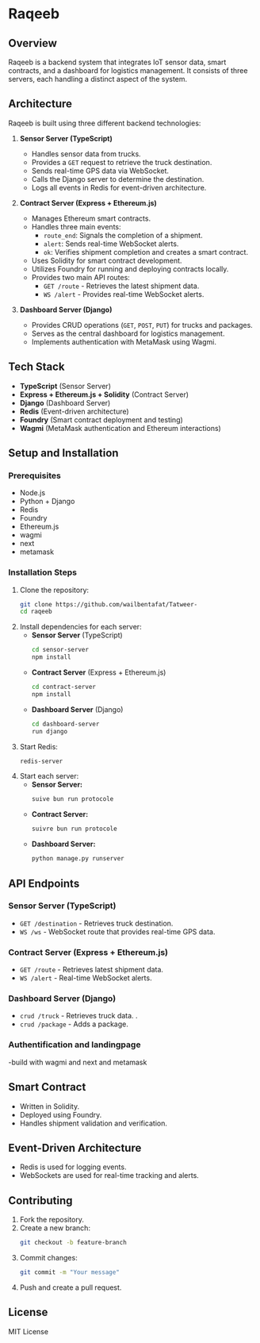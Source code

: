 # Raqeeb

## Overview

Raqeeb is a backend system that integrates IoT sensor data, smart contracts, and a dashboard for logistics management. It consists of three servers, each handling a distinct aspect of the system.

## Architecture

Raqeeb is built using three different backend technologies:

1. **Sensor Server (TypeScript)**

   - Handles sensor data from trucks.
   - Provides a `GET` request to retrieve the truck destination.
   - Sends real-time GPS data via WebSocket.
   - Calls the Django server to determine the destination.
   - Logs all events in Redis for event-driven architecture.

2. **Contract Server (Express + Ethereum.js)**

   - Manages Ethereum smart contracts.
   - Handles three main events:
     - `route_end`: Signals the completion of a shipment.
     - `alert`: Sends real-time WebSocket alerts.
     - `ok`: Verifies shipment completion and creates a smart contract.
   - Uses Solidity for smart contract development.
   - Utilizes Foundry for running and deploying contracts locally.
   - Provides two main API routes:
     - `GET /route` - Retrieves the latest shipment data.
     - `WS /alert` - Provides real-time WebSocket alerts.

3. **Dashboard Server (Django)**

   - Provides CRUD operations (`GET`, `POST`, `PUT`) for trucks and packages.
   - Serves as the central dashboard for logistics management.
   - Implements authentication with MetaMask using Wagmi.

## Tech Stack

- **TypeScript** (Sensor Server)
- **Express + Ethereum.js + Solidity** (Contract Server)
- **Django** (Dashboard Server)
- **Redis** (Event-driven architecture)
- **Foundry** (Smart contract deployment and testing)
- **Wagmi** (MetaMask authentication and Ethereum interactions)

## Setup and Installation

### Prerequisites

- Node.js
- Python + Django
- Redis
- Foundry
- Ethereum.js
- wagmi
- next
- metamask

### Installation Steps

1. Clone the repository:
   ```sh
   git clone https://github.com/wailbentafat/Tatweer-
   cd raqeeb
   ```
2. Install dependencies for each server:
   - **Sensor Server** (TypeScript)
     ```sh
     cd sensor-server
     npm install
     ```
   - **Contract Server** (Express + Ethereum.js)
     ```sh
     cd contract-server
     npm install
     ```
   - **Dashboard Server** (Django)
     ```sh
     cd dashboard-server
     run django
     ```
3. Start Redis:
   ```sh
   redis-server
   ```
4. Start each server:
   - **Sensor Server:**
     ```sh
     suive bun run protocole
     ```
   - **Contract Server:**
     ```sh
     suivre bun run protocole 
     ```
   - **Dashboard Server:**
     ```sh
     python manage.py runserver
     ```

## API Endpoints

### Sensor Server (TypeScript)

- `GET /destination` - Retrieves truck destination.
- `WS /ws` - WebSocket route that provides real-time GPS data.

### Contract Server (Express + Ethereum.js)

- `GET /route` - Retrieves latest shipment data.
- `WS /alert` - Real-time WebSocket alerts.

### Dashboard Server (Django)

- `crud /truck` - Retrieves truck data.
.
- `crud /package` - Adds a package.
 ### Authentification and landingpage 
 -build with wagmi and next and metamask 

## Smart Contract

- Written in Solidity.
- Deployed using Foundry.
- Handles shipment validation and verification.

## Event-Driven Architecture

- Redis is used for logging events.
- WebSockets are used for real-time tracking and alerts.

## Contributing

1. Fork the repository.
2. Create a new branch:
   ```sh
   git checkout -b feature-branch
   ```
3. Commit changes:
   ```sh
   git commit -m "Your message"
   ```
4. Push and create a pull request.

## License

MIT License

